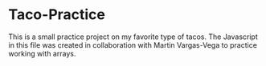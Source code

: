 # Taco-Practice
This is a small practice project on my favorite type of tacos. The Javascript in this file was created in collaboration with Martin Vargas-Vega to practice working with arrays.
